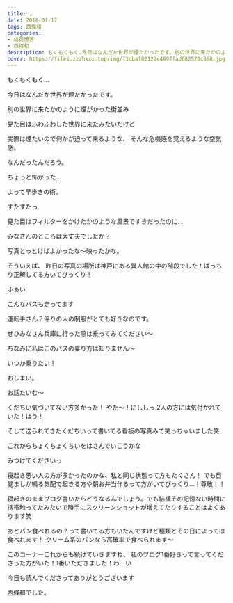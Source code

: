 ```yaml
---
title: ☁︎
date: 2018-01-17
tags: 西條和
categories: 
- 成员博客
- 西條和
description: もくもくもく…今日はなんだか世界が煙たかったです。別の世界に来たかのように煙がかった街並み見た目はふわふわした世界に来たみたいだけど実際...
cover: https://files.zzzhxxx.top/img/f1dbaf02122e4697fad682570c868.jpg 
---
```







もくもくもく…





今日はなんだか世界が煙たかったです。








別の世界に来たかのように煙がかった街並み





見た目はふわふわした世界に来たみたいだけど




実際は煙たいので何かが迫って来るような、
そんな危機感を覚えるような空気感。








なんだったんだろう。




ちょっと怖かった…





よって早歩きの術。


すたすたっ








見た目はフィルターをかけたかのような風景ですきだったのに、、





みなさんのところは大丈夫でしたか？



写真とっとけばよかったな〜映ったかな。






そういえば、
昨日の写真の場所は神戸にある異人館の中の階段でした！ばっちり正解してる方いてびっくり！


ふぁい








こんなバスも走ってます





運転手さん？係りの人の制服がとても好きなのです。




ぜひみなさん兵庫に行った際は乗ってみてください〜



ちなみに私はこのバスの乗り方は知りません〜





いつか乗りたい！





おしまい。






お話たいむ〜



くだちい気づいてない方多かった！
やた〜！にししっ
2人の方には気付かれていた！はう！

そして送られてきたくだちいって書いてる看板の写真みて笑っちゃいました笑


これからちょくちょくちいをはさんでいこうかな


みつけてくださいっ






寝起き悪い人の方が多かったのかな、私と同じ状態って方もたくさん！
でも目覚ましが鳴る気配で起きる方や朝お弁当作るって方がいてびっくり…！尊敬！！


寝起きのままブログ書いたらどうなるんでしょう。でも結構その記憶ない時間に携帯触ってたみたいで勝手にスクリーンショットが増えてたりすることはよくあります笑




あとパン食べれるの？って書いてる方もいたんですけど種類とその日によっては食べれます！
クリーム系のパンなら高確率で食べられます〜




このコーナーこれからも続けていきますね、
私のブログ1番好きって言ってくださった方がいた！1番いただきました！わーい






今日も読んでくださってありがとうございます





西條和でした。


